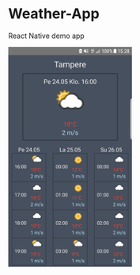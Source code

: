 # Weather-App
React Native demo app

<img src="/screenshots/33514109_2199175396765550_7927328512409600000_n.png" width="250" alt="Weather App">
